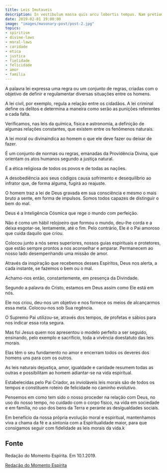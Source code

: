 ```yaml
---
title: Leis Imutaveis
description: In vestibulum massa quis arcu lobortis tempus. Nam pretium arcu in odio vulputate luctus.
date: 2019-02-01 19:00:00
image: "images/masonary-post/post-2.jpg"
topics: 
- spiritism
- divine-laws
- moral-laws
- caridade
- etica
- justica
- fielidade
- felicidade
- amor
- familia
---
```


A palavra lei expressa uma regra ou um conjunto de regras, criadas com o objetivo de definir e regulamentar diversas situações entre os homens.

A lei civil, por exemplo, regula a relação entre os cidadãos. A lei criminal define os delitos e determina a maneira como serão as punições referentes a cada falta.

Verificamos, nas leis da química, física e astronomia, a definição de algumas relações constantes, que existem entre os fenômenos naturais.

A lei moral ou divinaindica ao homem o que ele deve fazer ou deixar de fazer.

É um conjunto de normas ou regras, emanadas da Providência Divina, que orientam os atos humanos segundo a justiça natural.

É a ética religiosa de todos os povos e de todas as nações.

A desobediência aos seus códigos causa sofrimento e desequilíbrio ao infrator que, de forma alguma, fugirá ao reajuste.

O homem traz a lei de Deus gravada em sua consciência e mesmo o mais bruto a sente, em forma de impulsos. Somos todos capazes de distinguir o bem do mal.

Deus é a Inteligência Cósmica que rege o mundo com perfeição.

Não é como um hábil relojoeiro que formou o mundo, deu-lhe corda e a deixa esgotar-se, lentamente, até o fim. Pelo contrário, Ele é o Pai amoroso que cuida daquilo que criou.

Colocou junto a nós seres superiores, nossos guias espirituais e protetores, que estão sempre prontos a nos aconselhar e amparar. Permanecem ao nosso lado desempenhando uma missão de amor.

Através da inspiração que recebemos desses Espíritos, Deus nos alerta, a cada instante, se fazemos o bem ou o mal.

­Achamo-nos então, constantemente, em presença da Divindade.

Segundo a palavra do Cristo, estamos em Deus assim como Ele está em nós.

Ele nos criou, deu-nos um objetivo e nos fornece os meios de alcançarmos essa meta. Colocou-nos sob Sua regência.

O Supremo Pai utilizou-se, através dos tempos, de profetas e sábios para nos indicar essa rota segura.

Mas foi Jesus quem nos apresentou o modelo perfeito a ser seguido, ensinando, pelo exemplo e sacrifício, toda a vivência doestatuto das leis morais.

Elas têm o seu fundamento no amor e encerram todos os deveres dos homens uns para com os outros.

As leis naturais dejustiça, amor, igualdade e caridade resumem todas as outras e possibilitam ao homem adiantar-se na vida espiritual.

Estabelecidas pelo Pai Criador, as invioláveis leis morais são de todos os tempos e constituem roteiro de felicidade no caminho evolutivo.

Pensemos em como tem sido o nosso proceder na relação com Deus, no uso do nosso tempo, no cuidado com o corpo físico, na vida em sociedade e em família, no uso dos bens da Terra e perante as desigualdades sociais.

Em benefício da nossa própria evolução moral e espiritual, mantenhamos viva a chama da fé e a sintonia com a Espiritualidade maior, para que consigamos seguir com fidelidade as leis morais da vida.k

## Fonte
Redação do Momento Espírita.
Em 10.1.2019.


[Redação do Momento Espírita](http://www.momento.com.br/pt/ler_texto.php?id=5634)


